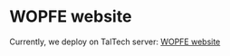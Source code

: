 # WOPFE website

Currently, we deploy on TalTech server: [WOPFE website](http://193.40.255.22:5001/)